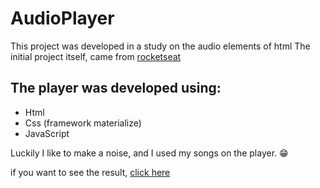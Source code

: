 # AudioPlayer

This project was developed in a study on the audio elements of html
The initial project itself, came from [rocketseat](https://github.com/Rocketseat/youtube-html-js-audio-player)

## The player was developed using: 
  - Html
  - Css (framework materialize)
  - JavaScript
  
Luckily I like to make a noise, and I used my songs on the player. :grin:


if you want to see the result, [click here](https://temposdesilencio.now.sh/)
